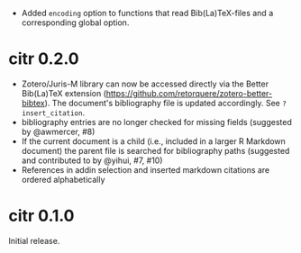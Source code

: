 - Added `encoding` option to functions that read Bib(La)TeX-files and a corresponding global option.

# citr 0.2.0

- Zotero/Juris-M library can now be accessed directly via the Better Bib(La)TeX extension (https://github.com/retorquere/zotero-better-bibtex). The document's bibliography file is updated accordingly. See `?insert_citation`.
- bibliography entries are no longer checked for missing fields (suggested by @awmercer, #8)
- If the current document is a child (i.e., included in a larger R Markdown document) the parent file is searched for bibliography paths (suggested and contributed to by @yihui, #7, #10)
- References in addin selection and inserted markdown citations are ordered alphabetically

# citr 0.1.0

Initial release.